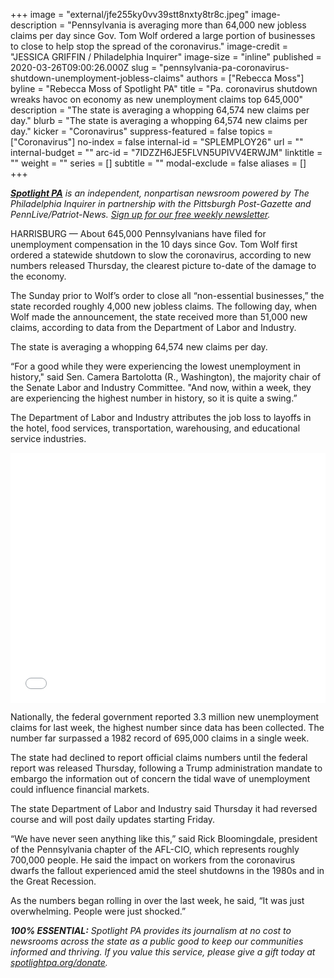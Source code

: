 +++
image = "external/jfe255ky0vv39stt8nxty8tr8c.jpeg"
image-description = "Pennsylvania is averaging more than 64,000 new jobless claims per day since Gov. Tom Wolf ordered a large portion of businesses to close to help stop the spread of the coronavirus."
image-credit = "JESSICA GRIFFIN / Philadelphia Inquirer"
image-size = "inline"
published = 2020-03-26T09:00:26.000Z
slug = "pennsylvania-pa-coronavirus-shutdown-unemployment-jobless-claims"
authors = ["Rebecca Moss"]
byline = "Rebecca Moss of Spotlight PA"
title = "Pa. coronavirus shutdown wreaks havoc on economy as new unemployment claims top 645,000"
description = "The state is averaging a whopping 64,574 new claims per day."
blurb = "The state is averaging a whopping 64,574 new claims per day."
kicker = "Coronavirus"
suppress-featured = false
topics = ["Coronavirus"]
no-index = false
internal-id = "SPLEMPLOY26"
url = ""
internal-budget = ""
arc-id = "7IDZZH6JE5FLVN5UPIVV4ERWJM"
linktitle = ""
weight = ""
series = []
subtitle = ""
modal-exclude = false
aliases = []
+++

<a href="https://www.spotlightpa.org/"><i><b>Spotlight PA</b></i></a><i> is an independent, nonpartisan newsroom powered by The Philadelphia Inquirer in partnership with the Pittsburgh Post-Gazette and PennLive/Patriot-News. </i><a href="https://www.spotlightpa.org/newsletters"><i>Sign up for our free weekly newsletter</i></a><i>.</i>

HARRISBURG — About 645,000 Pennsylvanians have filed for unemployment compensation in the 10 days since Gov. Tom Wolf first ordered a statewide shutdown to slow the coronavirus, according to new numbers released Thursday, the clearest picture to-date of the damage to the economy.

The Sunday prior to Wolf’s order to close all “non-essential businesses,” the state recorded roughly 4,000 new jobless claims. The following day, when Wolf made the announcement, the state received more than 51,000 new claims, according to data from the Department of Labor and Industry.

The state is averaging a whopping 64,574 new claims per day.

“For a good while they were experiencing the lowest unemployment in history," said Sen. Camera Bartolotta (R., Washington), the majority chair of the Senate Labor and Industry Committee. "And now, within a week, they are experiencing the highest number in history, so it is quite a swing.”

The Department of Labor and Industry attributes the job loss to layoffs in the hotel, food services, transportation, warehousing, and educational service industries.

<iframe title="Skyrocketing jobless claims in Pennsylvania" aria-label="Stacked Column Chart" id="datawrapper-chart-XUPce" src="//datawrapper.dwcdn.net/XUPce/1/" scrolling="no" frameborder="0" style="width: 0; min-width: 100% !important; border: none;" height="400"></iframe><script type="text/javascript">!function(){"use strict";window.addEventListener("message",function(a){if(void 0!==a.data["datawrapper-height"])for(var e in a.data["datawrapper-height"]){var t=document.getElementById("datawrapper-chart-"+e)||document.querySelector("iframe[src*='"+e+"']");t&&(t.style.height=a.data["datawrapper-height"][e]+"px")}})}();
</script>

Nationally, the federal government reported 3.3 million new unemployment claims for last week, the highest number since data has been collected. The number far surpassed a 1982 record of 695,000 claims in a single week.

The state had declined to report official claims numbers until the federal report was released Thursday, following a Trump administration mandate to embargo the information out of concern the tidal wave of unemployment could influence financial markets.

The state Department of Labor and Industry said Thursday it had reversed course and will post daily updates starting Friday.

“We have never seen anything like this,” said Rick Bloomingdale, president of the Pennsylvania chapter of the AFL-CIO, which represents roughly 700,000 people. He said the impact on workers from the coronavirus dwarfs the fallout experienced amid the steel shutdowns in the 1980s and in the Great Recession.

As the numbers began rolling in over the last week, he said, “It was just overwhelming. People were just shocked.”

<i><b>100% ESSENTIAL:</b></i><i> Spotlight PA provides its journalism at no cost to newsrooms across the state as a public good to keep our communities informed and thriving. If you value this service, please give a gift today at </i><a href="https://www.spotlightpa.org/donate"><i>spotlightpa.org/donate</i></a><i>.</i>
